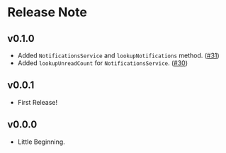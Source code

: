 # Release Note

## v0.1.0

- Added `NotificationsService` and `lookupNotifications` method. ([#31](https://github.com/mastodon-dart/mastodon-api/issues/31))
- Added `lookupUnreadCount` for `NotificationsService`. ([#30](https://github.com/mastodon-dart/mastodon-api/issues/30))

## v0.0.1

- First Release!

## v0.0.0

- Little Beginning.
